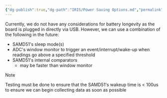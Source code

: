 ```yaml
---
{"dg-publish":true,"dg-path":"IRIS/Power Saving Options.md","permalink":"/iris/power-saving-options/","tags":["Stub"],"noteIcon":"","created":"2024-08-24T11:29:11.277-07:00","updated":"2024-09-03T13:02:48.805-07:00"}
---
```


Currently, we do not have any considerations for battery longevity as the board is plugged in directly via USB. However, we can use a combination of the following in the future:
- SAMD51's sleep mode(s)
- ADC's window monitor to trigger an event/interrupt/wake-up when readings go above a specified threshold
- SAMD51's internal comparators
	- may be faster than window monitor
> [!note] 
> Testing must be done to ensure that the SAMD51's wakeup time is < 100us to ensure we can begin collecting data as soon as possible
>